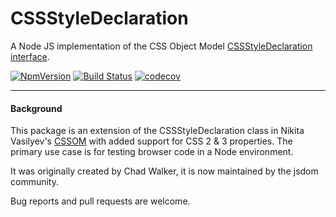 # CSSStyleDeclaration

A Node JS implementation of the CSS Object Model [CSSStyleDeclaration interface](https://www.w3.org/TR/cssom-1/#the-cssstyledeclaration-interface).

[![NpmVersion](https://img.shields.io/npm/v/cssstyle.svg)](https://www.npmjs.com/package/cssstyle) [![Build Status](https://travis-ci.org/jsdom/cssstyle.svg?branch=main)](https://travis-ci.org/jsdom/cssstyle) [![codecov](https://codecov.io/gh/jsdom/cssstyle/branch/main/graph/badge.svg)](https://codecov.io/gh/jsdom/cssstyle)

---

#### Background 

This package is an extension of the CSSStyleDeclaration class in Nikita Vasilyev's [CSSOM](https://github.com/NV/CSSOM) with added support for CSS 2 & 3 properties. The primary use case is for testing browser code in a Node environment.

It was originally created by Chad Walker, it is now maintained by the jsdom community.

Bug reports and pull requests are welcome.
